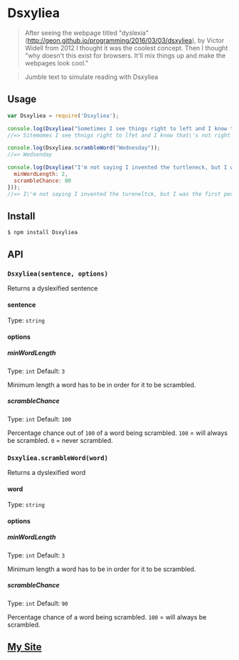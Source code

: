 # Dsxyliea
>After seeing the webpage titled "dyslexia" (http://geon.github.io/programming/2016/03/03/dsxyliea), by Victor Widell from 2012 I thought it was the coolest concept. Then I thought "why doesn't this exist for browsers. It'll mix things up and make the webpages look cool."


> Jumble text to simulate reading with Dsxyliea

## Usage

```js
var Dsxyliea = require('Dsxyliea');

console.log(Dsxyliea("Sometimes I see things right to left and I know that's not right at all"));
//=> Sitemomes I see thnigs right to lfet and I know that\'s not right at all

console.log(Dsxyliea.scrambleWord("Wednesday"));
//=> Wedsenday

console.log(Dsxyliea("I'm not saying I invented the turtleneck, but I was the first person to realise its potential as a tactical garment.", {
  minWordLength: 2,
  scrambleChance: 80
}));
//=> I\'m not saying I invented the tureneltck, but I was the first perosn to realise its potential as a tactical ganemrt.
```

## Install

```
$ npm install Dsxyliea
```


## API

### `Dsxyliea(sentence, options)`

Returns a dyslexified sentence

#### sentence

Type: `string`

#### options

##### minWordLength

Type: `int`
Default: `3`

Minimum length a word has to be in order for it to be scrambled.

##### scrambleChance

Type: `int`
Default: `100`

Percentage chance out of `100` of a word being scrambled. `100` = will always be scrambled. `0` = never scrambled.

### `Dsxyliea.scrambleWord(word)`

Returns a dyslexified word

#### word

Type: `string`

#### options

##### minWordLength

Type: `int`
Default: `3`

Minimum length a word has to be in order for it to be scrambled.

##### scrambleChance

Type: `int`
Default: `90`

Percentage chance of a word being scrambled. `100` = will always be scrambled.

## [My Site](https://vaporjawn.github.io/)
